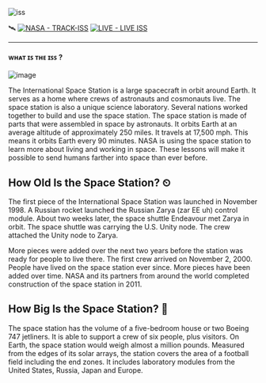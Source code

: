 ![iss](https://user-images.githubusercontent.com/99076537/224689143-7a500d62-e530-43bb-881e-11af2356282d.png)

🛰
[![NASA - TRACK-ISS](https://img.shields.io/static/v1?label=NASA&message=TRACK-ISS&color=1d3557&logo=%23E03C31&logoColor=48cae4)](https://www.nasa.gov/mission_pages/station/main/index.html)  [![LIVE - LIVE ISS](https://img.shields.io/static/v1?label=Live&message=LIVE+ISS&color=00b4d8)](https://eol.jsc.nasa.gov/ESRS/HDEV/)

---

<h4>ᴡʜᴀᴛ ɪꜱ ᴛʜᴇ ɪꜱꜱ ?</h4> 

![image](https://user-images.githubusercontent.com/99076537/224767178-53993f45-4699-4642-a623-642d935a81bc.png)

The International Space Station is a large spacecraft in orbit around Earth. It serves as a home where crews of astronauts and cosmonauts live. The space station is also a unique science laboratory. Several nations worked together to build and use the space station. The space station is made of parts that were assembled in space by astronauts. It orbits Earth at an average altitude of approximately 250 miles. It travels at 17,500 mph. This means it orbits Earth every 90 minutes. NASA is using the space station to learn more about living and working in space. These lessons will make it possible to send humans farther into space than ever before.

## How Old Is the Space Station? ⏲<br>
The first piece of the International Space Station was launched in November 1998. A Russian rocket launched the Russian Zarya (zar EE uh) control module. About two weeks later, the space shuttle Endeavour met Zarya in orbit. The space shuttle was carrying the U.S. Unity node. The crew attached the Unity node to Zarya.
 
More pieces were added over the next two years before the station was ready for people to live there. The first crew arrived on November 2, 2000. People have lived on the space station ever since. More pieces have been added over time. NASA and its partners from around the world completed construction of the space station in 2011.

## How Big Is the Space Station? 📏<br>
The space station has the volume of a five-bedroom house or two Boeing 747 jetliners. It is able to support a crew of six people, plus visitors. On Earth, the space station would weigh almost a million pounds. Measured from the edges of its solar arrays, the station covers the area of a football field including the end zones. It includes laboratory modules from the United States, Russia, Japan and Europe.
